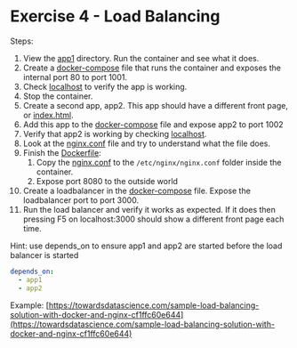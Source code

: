 # Exercise 4 - Load Balancing

Steps:

1. View the [app1](app1) directory. Run the container and see what it does.
2. Create a [docker-compose](docker-compose.yml) file that runs the container and exposes the internal port 80 to
   port 1001.
3. Check [localhost](http://localhost:1001) to verify the app is working.
4. Stop the container.
5. Create a second app, app2. This app should have a different front page, or [index.html](app1/web/index.html).
6. Add this app to the [docker-compose](docker-compose.yml) file and expose app2 to port 1002
7. Verify that app2 is working by checking [localhost](https://localhost:1002).
8. Look at the [nginx.conf](load-balancer/nginx.conf) file and try to understand what the file does.
9. Finish the [Dockerfile](load-balancer/Dockerfile):
   1. Copy the [nginx.conf](load-balancer/nginx.conf) to the `/etc/nginx/nginx.conf` folder inside the container.
   2. Expose port 8080 to the outside world
10. Create a loadbalancer in the [docker-compose](docker-compose.yml) file. Expose the loadbalancer port to port 3000.
11. Run the load balancer and verify it works as expected. If it does then pressing F5 on localhost:3000 should show a
    different front page each time.

Hint: use depends_on to ensure app1 and app2 are started before the load balancer is started

```yaml
depends_on:
  - app1
  - app2
```

Example:
[https://towardsdatascience.com/sample-load-balancing-solution-with-docker-and-nginx-cf1ffc60e644](https://towardsdatascience.com/sample-load-balancing-solution-with-docker-and-nginx-cf1ffc60e644)
